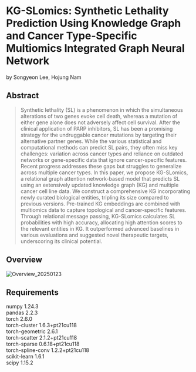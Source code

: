 # KG-SLomics: Synthetic Lethality Prediction Using Knowledge Graph and Cancer Type-Specific Multiomics Integrated Graph Neural Network

by Songyeon Lee, Hojung Nam

## Abstract
> Synthetic lethality (SL) is a phenomenon in which the simultaneous alterations of two genes evoke cell death, whereas a mutation of either gene alone does not adversely affect cell survival. After the clinical application of PARP inhibitors, SL has been a promising strategy for the undruggable cancer mutations by targeting their alternative partner genes. While the various statistical and computational methods can predict SL pairs, they often miss key challenges: variation across cancer types and reliance on outdated networks or gene-specific data that ignore cancer-specific features. Recent progress addresses these gaps but struggles to generalize across multiple cancer types. In this paper, we propose KG-SLomics, a relational graph attention network-based model that predicts SL using an extensively updated knowledge graph (KG) and multiple cancer cell line data. We construct a comprehensive KG incorporating newly curated biological entities, tripling its size compared to previous versions. Pre-trained KG embeddings are combined with multiomics data to capture topological and cancer-specific features. Through relational message passing, KG-SLomics calculates SL probabilities with high accuracy, allocating high attention scores to the relevant entities in KG. It outperformed advanced baselines in various evaluations and suggested novel therapeutic targets, underscoring its clinical potential.

## Overview
![Overview_20250123](https://github.com/user-attachments/assets/c2b70dec-dcff-4ff0-a68a-69591d21cfbc)

## Requirements
numpy                     1.24.3 <br/>
pandas                    2.2.3 <br/>
torch                     2.6.0 <br/>
torch-cluster             1.6.3+pt21cu118 <br/>
torch-geometric           2.6.1 <br/>
torch-scatter             2.1.2+pt21cu118 <br/>
torch-sparse              0.6.18+pt21cu118 <br/>
torch-spline-conv         1.2.2+pt21cu118 <br/>
scikit-learn              1.6.1 <br/>
scipy                     1.15.2 <br/>
